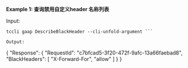**Example 1: 查询禁用自定义header 名称列表**



Input: 

```
tccli gaap DescribeBlackHeader --cli-unfold-argument ```

Output: 
```
{
    "Response": {
        "RequestId": "c7bfcad5-3f20-472f-9afc-13a66faebad8",
        "BlackHeaders": [
            "X-Forward-For",
            "allow"
        ]
    }
}
```


